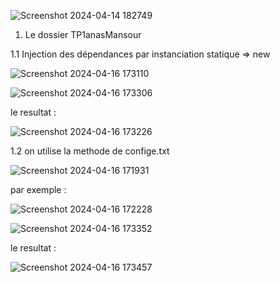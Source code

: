 
![Screenshot 2024-04-14 182749](https://github.com/MansourAnas1/TP1-ioc-MIAAD-MansourAnas/assets/167020036/5790cbbc-d827-4196-b34c-4a6c7caf6de5)

1) Le dossier TP1anasMansour 

1.1 Injection des dépendances par instanciation statique => new

   
![Screenshot 2024-04-16 173110](https://github.com/MansourAnas1/TP1-ioc-MIAAD-MansourAnas/assets/167020036/7f4dcf5a-b443-411b-8e37-f9315a327b23)

![Screenshot 2024-04-16 173306](https://github.com/MansourAnas1/TP1-ioc-MIAAD-MansourAnas/assets/167020036/e76f138d-ab01-491e-a54a-87481d5977c2)


le resultat : 


   ![Screenshot 2024-04-16 173226](https://github.com/MansourAnas1/TP1-ioc-MIAAD-MansourAnas/assets/167020036/14fdc56c-117b-41b7-be3c-2c1ec57b049d)

1.2 on utilise la methode de confige.txt
   
![Screenshot 2024-04-16 171931](https://github.com/MansourAnas1/TP1-ioc-MIAAD-MansourAnas/assets/167020036/f8900486-1e65-40a4-95b7-301e13f04ea5)


par exemple : 


![Screenshot 2024-04-16 172228](https://github.com/MansourAnas1/TP1-ioc-MIAAD-MansourAnas/assets/167020036/41928c82-59ae-41e4-b92c-e3e11218b69d)

![Screenshot 2024-04-16 173352](https://github.com/MansourAnas1/TP1-ioc-MIAAD-MansourAnas/assets/167020036/43286eba-3963-4941-9533-38a09f78d99b)


le resultat : 

  
![Screenshot 2024-04-16 173457](https://github.com/MansourAnas1/TP1-ioc-MIAAD-MansourAnas/assets/167020036/961f1e16-870b-4652-8578-2451d6ed8b57)


  
